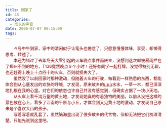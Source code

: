 ```yaml
---
title: 回家了
id: 43
categories:
  - 成长的声音
date: 2006-07-07 00:15:09
tags:
---
```


<div id="msgcns!DA984E57EDE76A7C!622" class="bvMsg"><div><font color="#800000" size="2">　　４号中午到家，家中的清闲似乎让笔头也倦怠了，只愿意慢慢体味，享受，却懒得思考、转述了。</font></div>
<div><font color="#800000" size="2">　　本还为错过了去年冬天大雪引起的火车晚点事件而庆幸，没想到这次却被暴雨拦在了郑州不到的地方，T138竟然晚点９个小时！还好有同学一起打牌，没觉得特别无聊，也还赶得上晚上十点四十的火车，否则就损失大了。</font></div>
<div><font color="#800000" size="2">　　虽然没了以前回家时那种激动，但随着火车的行驶，每看到一样熟悉的东西，都能体会到从心底发出的欢快的呼喊，才发现，原来故乡的山山水水，一草一木，都已深深地扎根在我的心里。对它们的依恋也许自己并没有感觉到，但确实占据了一块小天地。</font></div>
<div><font color="#800000" size="2">　　从火车上看千沟万壑的黄土地，才发现她真的有着独特的美丽。以前从没把这样的景色放在心上，看多了江南的平原与小丘，才体会到又见黄土地的激动，才发现自己原来是个喜欢大山的孩子。</font></div>
<div><font color="#800000" size="2">　　写着写着就乱套了，虽然脑海里出现了很多故乡的代言物，但却无法把它们梳理清楚。只能先说到这里吧。</font></div></div>